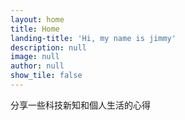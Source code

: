 ```yaml
---
layout: home
title: Home
landing-title: 'Hi, my name is jimmy'
description: null
image: null
author: null
show_tile: false
---
```


分享一些科技新知和個人生活的心得
